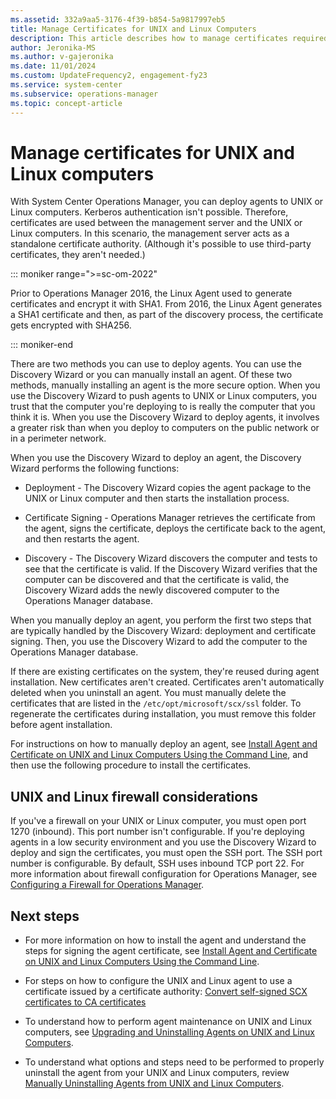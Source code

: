 ```yaml
---
ms.assetid: 332a9aa5-3176-4f39-b854-5a9817997eb5
title: Manage Certificates for UNIX and Linux Computers
description: This article describes how to manage certificates required for authentication with UNIX and Linux computers with Operations Manager.
author: Jeronika-MS
ms.author: v-gajeronika
ms.date: 11/01/2024
ms.custom: UpdateFrequency2, engagement-fy23
ms.service: system-center
ms.subservice: operations-manager
ms.topic: concept-article
---
```


# Manage certificates for UNIX and Linux computers



With System Center Operations Manager, you can deploy agents to UNIX or Linux computers. Kerberos authentication isn't possible. Therefore, certificates are used between the management server and the UNIX or Linux computers. In this scenario, the management server acts as a standalone certificate authority. (Although it's possible to use third-party certificates, they aren't needed.)

::: moniker range=">=sc-om-2022"

Prior to Operations Manager 2016, the Linux Agent used to generate certificates and encrypt it with SHA1. From 2016, the Linux Agent generates a SHA1 certificate and then, as part of the discovery process, the certificate gets encrypted with SHA256.

::: moniker-end

There are two methods you can use to deploy agents. You can use the Discovery Wizard or you can manually install an agent. Of these two methods, manually installing an agent is the more secure option. When you use the Discovery Wizard to push agents to UNIX or Linux computers, you trust that the computer you're deploying to is really the computer that you think it is. When you use the Discovery Wizard to deploy agents, it involves a greater risk than when you deploy to computers on the public network or in a perimeter network.

When you use the Discovery Wizard to deploy an agent, the Discovery Wizard performs the following functions:

- Deployment - The Discovery Wizard copies the agent package to the UNIX or Linux computer and then starts the installation process.

- Certificate Signing - Operations Manager retrieves the certificate from the agent, signs the certificate, deploys the certificate back to the agent, and then restarts the agent.

- Discovery - The Discovery Wizard discovers the computer and tests to see that the certificate is valid. If the Discovery Wizard verifies that the computer can be discovered and that the certificate is valid, the Discovery Wizard adds the newly discovered computer to the Operations Manager database.

When you manually deploy an agent, you perform the first two steps that are typically handled by the Discovery Wizard: deployment and certificate signing. Then, you use the Discovery Wizard to add the computer to the Operations Manager database.

If there are existing certificates on the system, they're reused during agent installation. New certificates aren't created. Certificates aren't automatically deleted when you uninstall an agent. You must manually delete the certificates that are listed in the `/etc/opt/microsoft/scx/ssl` folder. To regenerate the certificates during installation, you must remove this folder before agent installation.

For instructions on how to manually deploy an agent, see [Install Agent and Certificate on UNIX and Linux Computers Using the Command Line](manage-install-crossplat-agent-cmdline.md), and then use the following procedure to install the certificates.

## UNIX and Linux firewall considerations

If you've a firewall on your UNIX or Linux computer, you must open port 1270 (inbound). This port number isn't configurable. If you're deploying agents in a low security environment and you use the Discovery Wizard to deploy and sign the certificates, you must open the SSH port. The SSH port number is configurable. By default, SSH uses inbound TCP port 22.  For more information about firewall configuration for Operations Manager, see [Configuring a Firewall for Operations Manager](plan-security-config-firewall.md).

## Next steps

- For more information on how to install the agent and understand the steps for signing the agent certificate, see [Install Agent and Certificate on UNIX and Linux Computers Using the Command Line](manage-install-crossplat-agent-cmdline.md).

- For steps on how to configure the UNIX and Linux agent to use a certificate issued by a certificate authority: [Convert self-signed SCX certificates to CA certificates](/troubleshoot/system-center/scom/use-ca-certificate-on-scx-agent)

- To understand how to perform agent maintenance on UNIX and Linux computers, see [Upgrading and Uninstalling Agents on UNIX and Linux Computers](~/scom/manage-upgrade-uninstall-crossplat-agent.md).

- To understand what options and steps need to be performed to properly uninstall the agent from your UNIX and Linux computers, review [Manually Uninstalling Agents from UNIX and Linux Computers](manage-uninstall-crossplat-agent.md).
